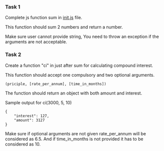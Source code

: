 ### Task 1

Complete js function sum in [init.js](init.js) file.

This function should sum 2 numbers and return a number.

Make sure user cannot provide string, You need to throw an exception if the arguments are not acceptable.


### Task 2

Create a function "ci" in just after sum for calculating compound interest.

This function should accept one compulsory and two optional arguments.

```(priciple, [rate_per_annum], [time_in_months])```

The function should return an object with both amount and interest.

Sample output for ci(3000, 5, 10)

```
{
    "interest": 127, 
    "amount": 3127
}
```

Make sure if optional arguments are not given rate_per_annum will be considered as 6.5.
And if time_in_months is not provided it has to be considered as 10.




